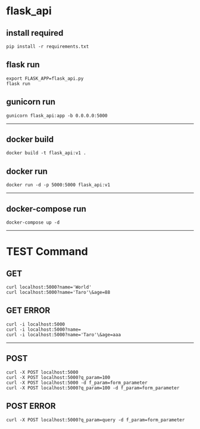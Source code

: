 # flask_api
## install required
```
pip install -r requirements.txt
```

## flask run
```
export FLASK_APP=flask_api.py
flask run
```

## gunicorn run
```
gunicorn flask_api:app -b 0.0.0.0:5000
```

---

## docker build
```
docker build -t flask_api:v1 .
```
## docker run
```
docker run -d -p 5000:5000 flask_api:v1
```

---

## docker-compose run
```
docker-compose up -d
```

---

# TEST Command
## GET
```
curl localhost:5000?name='World'
curl localhost:5000?name='Taro'\&age=88
```

## GET ERROR
```
curl -i localhost:5000
curl -i localhost:5000?name=
curl -i localhost:5000?name='Taro'\&age=aaa
```

---

## POST
```
curl -X POST localhost:5000
curl -X POST localhost:5000?q_param=100
curl -X POST localhost:5000 -d f_param=form_parameter
curl -X POST localhost:5000?q_param=100 -d f_param=form_parameter
```

## POST ERROR
```
curl -X POST localhost:5000?q_param=query -d f_param=form_parameter
```

